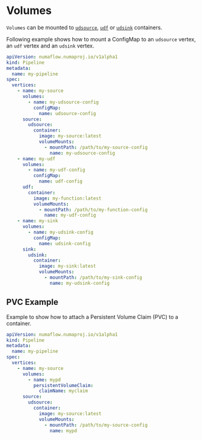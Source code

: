 # Volumes

`Volumes` can be mounted to [`udsource`](../../sources/user-defined-sources.md), [`udf`](../../user-defined-functions/map/map.md) or [`udsink`](../../sinks/user-defined-sinks.md) containers.

Following example shows how to mount a ConfigMap to an `udsource` vertex, an `udf` vertex and an `udsink` vertex.

```yaml
apiVersion: numaflow.numaproj.io/v1alpha1
kind: Pipeline
metadata:
  name: my-pipeline
spec:
  vertices:
    - name: my-source
      volumes:
        - name: my-udsource-config
          configMap:
            name: udsource-config
      source:
        udsource:
          container:
            image: my-source:latest
            volumeMounts:
              - mountPath: /path/to/my-source-config
                name: my-udsource-config
    - name: my-udf
      volumes:
        - name: my-udf-config
          configMap:
            name: udf-config
      udf:
        container:
          image: my-function:latest
          volumeMounts:
            - mountPath: /path/to/my-function-config
              name: my-udf-config
    - name: my-sink
      volumes:
        - name: my-udsink-config
          configMap:
            name: udsink-config
      sink:
        udsink:
          container:
            image: my-sink:latest
            volumeMounts:
              - mountPath: /path/to/my-sink-config
                name: my-udsink-config
```

## PVC Example

Example to show how to attach a Persistent Volume Claim (PVC) to a container.

```yaml
apiVersion: numaflow.numaproj.io/v1alpha1
kind: Pipeline
metadata:
  name: my-pipeline
spec:
  vertices:
    - name: my-source
      volumes:
        - name: mypd
          persistentVolumeClaim:
            claimName: myclaim
      source:
        udsource:
          container:
            image: my-source:latest
            volumeMounts:
              - mountPath: /path/to/my-source-config
                name: mypd
```